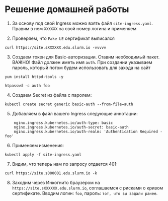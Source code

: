 # Решение домашней работы

1) За основу под свой Ingress можно взять файл `site-ingress.yaml`. Правим в нем `XXXXXX` на свой номер логина и применяем

2) Проверяем, что `Fake LE` сертификат выписался

```
curl https://site.sXXXXXX.edu.slurm.io -vvvvv
```

3) Создаем токен для Basic-авторизации. Ставим необходимый пакет. ВАЖНО! Файл должен иметь имя `auth`. При создании указываем пароль, который потом будем использовать для захода на сайт

```
yum install httpd-tools -y

htpasswd -c auth foo
```

4) Создаем Secret из файла с паролем:

```
kubectl create secret generic basic-auth --from-file=auth
```

5) Добавляем в файл вашего Ingress следующие аннотации:

```
    nginx.ingress.kubernetes.io/auth-type: basic
    nginx.ingress.kubernetes.io/auth-secret: basic-auth
    nginx.ingress.kubernetes.io/auth-realm: 'Authentication Required - foo'

```

6) Применяем изменения:

```
kubectl apply -f site-ingress.yaml
``` 

7) Видим, что теперь нам по запросу отдается 401:

```
curl https://site.s000001.edu.slurm.io -k
```

8) Заходим через Инкогнито браузером на `https://site.sXXXXXX.edu.slurm.io`, соглашаемся с рисками о кривом сертификате. Вводим логин: `foo`, пароль: `тот, что вы задали ранее`.
